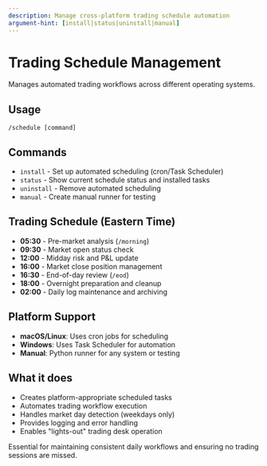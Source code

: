 ```yaml
---
description: Manage cross-platform trading schedule automation
argument-hint: [install|status|uninstall|manual]
---
```


# Trading Schedule Management

Manages automated trading workflows across different operating systems.

## Usage
```
/schedule [command]
```

## Commands
- `install` - Set up automated scheduling (cron/Task Scheduler)
- `status` - Show current schedule status and installed tasks
- `uninstall` - Remove automated scheduling
- `manual` - Create manual runner for testing

## Trading Schedule (Eastern Time)
- **05:30** - Pre-market analysis (`/morning`)
- **09:30** - Market open status check
- **12:00** - Midday risk and P&L update  
- **16:00** - Market close position management
- **16:30** - End-of-day review (`/eod`)
- **18:00** - Overnight preparation and cleanup
- **02:00** - Daily log maintenance and archiving

## Platform Support
- **macOS/Linux**: Uses cron jobs for scheduling
- **Windows**: Uses Task Scheduler for automation
- **Manual**: Python runner for any system or testing

## What it does
- Creates platform-appropriate scheduled tasks
- Automates trading workflow execution
- Handles market day detection (weekdays only)
- Provides logging and error handling
- Enables "lights-out" trading desk operation

Essential for maintaining consistent daily workflows and ensuring no trading sessions are missed.